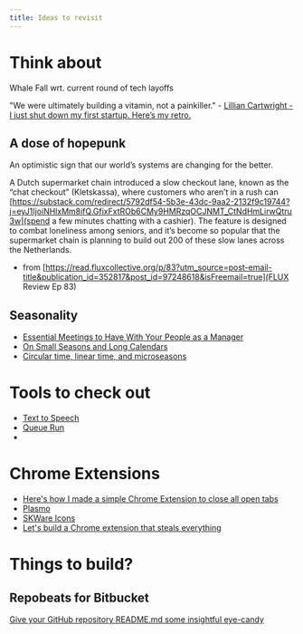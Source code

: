 ```yaml
---
title: Ideas to revisit
---
```


# Think about

Whale Fall wrt. current round of tech layoffs


"We were ultimately building a vitamin, not a painkiller." - [Lillian Cartwright - I just shut down my first startup. Here’s my retro.](https://medium.com/@lilliancartwright/i-just-shut-down-my-first-startup-heres-my-retro-7a8a529b4ee4)


## A dose of hopepunk
An optimistic sign that our world’s systems are changing for the better.

A Dutch supermarket chain introduced a slow checkout lane, known as the “chat checkout” (Kletskassa), where customers who aren’t in a rush can [https://substack.com/redirect/5792df54-5b3e-43dc-9aa2-2132f9c19744?j=eyJ1IjoiNHlxMm8ifQ.GfixFxtROb6CMy9HMRzqOCJNMT_CtNdHmLirwQtru3w](spend a few minutes chatting with a cashier). The feature is designed to combat loneliness among seniors, and it’s become so popular that the supermarket chain is planning to build out 200 of these slow lanes across the Netherlands.

- from [https://read.fluxcollective.org/p/83?utm_source=post-email-title&publication_id=352817&post_id=97248618&isFreemail=true](FLUX Review Ep 83)



## Seasonality
- [Essential Meetings to Have With Your People as a Manager](https://ajahne.github.io/blog/leadership/2019/07/24/essential-meetings-to-have-with-your-people-as-a-manager.html)
- [On Small Seasons and Long Calendars](https://rosszurowski.com/log/2018/small-seasons-long-calendars)
- [Circular time, linear time, and microseasons](https://austinkleon.com/2023/03/23/circular-time-linear-time-and-microseasons/)

# Tools to check out

- [Text to Speech](https://speechify.com/)
- [Queue Run](https://queue.run/)
- []()


# Chrome Extensions

- [Here's how I made a simple Chrome Extension to close all open tabs](https://dev.to/midhunz/how-to-create-a-simple-chrome-extension-ijk)
- [Plasmo](https://www.plasmo.com/)
- [SKWare Icons](https://danylpo.com/skware/)
- [Let's build a Chrome extension that steals everything](https://mattfrisbie.substack.com/p/spy-chrome-extension)

# Things to build?

## Repobeats for Bitbucket

[Give your GitHub repository README.md some insightful eye-candy](https://dev.to/seiflotfy/give-your-github-repository-readmemd-some-insightful-eye-candy-i37)
